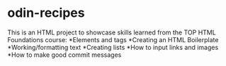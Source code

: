 # odin-recipes

This is an HTML project to showcase skills learned from the TOP HTML Foundations course:
    *Elements and tags
    *Creating an HTML Boilerplate
    *Working/formatting text
    *Creating lists
    *How to input links and images
    *How to make good commit messages